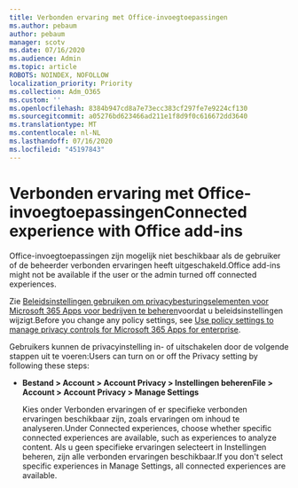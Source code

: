 ```yaml
---
title: Verbonden ervaring met Office-invoegtoepassingen
ms.author: pebaum
author: pebaum
manager: scotv
ms.date: 07/16/2020
ms.audience: Admin
ms.topic: article
ROBOTS: NOINDEX, NOFOLLOW
localization_priority: Priority
ms.collection: Adm_O365
ms.custom: ''
ms.openlocfilehash: 8384b947cd8a7e73ecc383cf297fe7e9224cf130
ms.sourcegitcommit: a05276bd623466ad211e1f8d9f0c616672dd3640
ms.translationtype: MT
ms.contentlocale: nl-NL
ms.lasthandoff: 07/16/2020
ms.locfileid: "45197843"
---
```

# <a name="connected-experience-with-office-add-ins"></a><span data-ttu-id="bd776-102">Verbonden ervaring met Office-invoegtoepassingen</span><span class="sxs-lookup"><span data-stu-id="bd776-102">Connected experience with Office add-ins</span></span>

<span data-ttu-id="bd776-103">Office-invoegtoepassingen zijn mogelijk niet beschikbaar als de gebruiker of de beheerder verbonden ervaringen heeft uitgeschakeld.</span><span class="sxs-lookup"><span data-stu-id="bd776-103">Office add-ins might not be available if the user or the admin turned off connected experiences.</span></span>

<span data-ttu-id="bd776-104">Zie [Beleidsinstellingen gebruiken om privacybesturingselementen voor Microsoft 365 Apps voor bedrijven te beheren](https://docs.microsoft.com/deployoffice/privacy/manage-privacy-controls)voordat u beleidsinstellingen wijzigt.</span><span class="sxs-lookup"><span data-stu-id="bd776-104">Before you change any policy settings, see [Use policy settings to manage privacy controls for Microsoft 365 Apps for enterprise](https://docs.microsoft.com/deployoffice/privacy/manage-privacy-controls).</span></span>

<span data-ttu-id="bd776-105">Gebruikers kunnen de privacyinstelling in- of uitschakelen door de volgende stappen uit te voeren:</span><span class="sxs-lookup"><span data-stu-id="bd776-105">Users can turn on or off the Privacy setting by following these steps:</span></span>

- <span data-ttu-id="bd776-106">**Bestand > Account > Account Privacy > Instellingen beheren**</span><span class="sxs-lookup"><span data-stu-id="bd776-106">**File > Account > Account Privacy > Manage Settings**</span></span> 

    <span data-ttu-id="bd776-107">Kies onder Verbonden ervaringen of er specifieke verbonden ervaringen beschikbaar zijn, zoals ervaringen om inhoud te analyseren.</span><span class="sxs-lookup"><span data-stu-id="bd776-107">Under Connected experiences, choose whether specific connected experiences are available, such as experiences to analyze content.</span></span> <span data-ttu-id="bd776-108">Als u geen specifieke ervaringen selecteert in Instellingen beheren, zijn alle verbonden ervaringen beschikbaar.</span><span class="sxs-lookup"><span data-stu-id="bd776-108">If you don't select specific experiences in Manage Settings, all connected experiences are available.</span></span>
